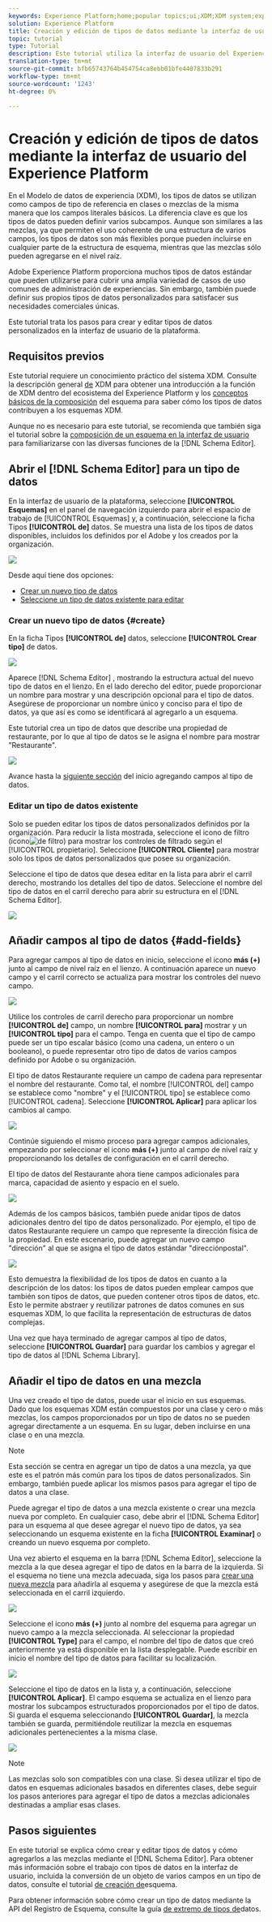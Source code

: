 ```yaml
---
keywords: Experience Platform;home;popular topics;ui;XDM;XDM system;experience data model;Experience data model;Experience Data Model;data model;Data Model;schema registry;Schema Registry;schema;Schema;schemas;Schemas;create;data type;data types;
solution: Experience Platform
title: Creación y edición de tipos de datos mediante la interfaz de usuario del Registro de Esquema
topic: tutorial
type: Tutorial
description: Este tutorial utiliza la interfaz de usuario del Experience Platform para guiarle por los pasos necesarios para componer un tipo de datos personalizado.
translation-type: tm+mt
source-git-commit: bfb65743764b454754ca8ebb01bfe4407833b291
workflow-type: tm+mt
source-wordcount: '1243'
ht-degree: 0%

---
```



# Creación y edición de tipos de datos mediante la interfaz de usuario del Experience Platform

En el Modelo de datos de experiencia (XDM), los tipos de datos se utilizan como campos de tipo de referencia en clases o mezclas de la misma manera que los campos literales básicos. La diferencia clave es que los tipos de datos pueden definir varios subcampos. Aunque son similares a las mezclas, ya que permiten el uso coherente de una estructura de varios campos, los tipos de datos son más flexibles porque pueden incluirse en cualquier parte de la estructura de esquema, mientras que las mezclas sólo pueden agregarse en el nivel raíz.

Adobe Experience Platform proporciona muchos tipos de datos estándar que pueden utilizarse para cubrir una amplia variedad de casos de uso comunes de administración de experiencias. Sin embargo, también puede definir sus propios tipos de datos personalizados para satisfacer sus necesidades comerciales únicas.

Este tutorial trata los pasos para crear y editar tipos de datos personalizados en la interfaz de usuario de la plataforma.

## Requisitos previos 

Este tutorial requiere un conocimiento práctico del sistema XDM. Consulte la descripción general [de](../home.md) XDM para obtener una introducción a la función de XDM dentro del ecosistema del Experience Platform y los [conceptos básicos de la composición](../schema/composition.md) del esquema para saber cómo los tipos de datos contribuyen a los esquemas XDM.

Aunque no es necesario para este tutorial, se recomienda que también siga el tutorial sobre la [composición de un esquema en la interfaz de usuario](./create-schema-ui.md) para familiarizarse con las diversas funciones de la [!DNL Schema Editor].

## Abrir el [!DNL Schema Editor] para un tipo de datos

En la interfaz de usuario de la plataforma, seleccione **[!UICONTROL Esquemas]** en el panel de navegación izquierdo para abrir el espacio de trabajo de [!UICONTROL Esquemas] y, a continuación, seleccione la ficha Tipos **[!UICONTROL de]** datos. Se muestra una lista de los tipos de datos disponibles, incluidos los definidos por el Adobe y los creados por la organización.

![](../images/tutorials/create-datatype/data-types-tab.png)

Desde aquí tiene dos opciones:

* [Crear un nuevo tipo de datos](#create)
* [Seleccione un tipo de datos existente para editar](#edit)

### Crear un nuevo tipo de datos {#create}

En la ficha Tipos **[!UICONTROL de]** datos, seleccione **[!UICONTROL Crear tipo]** de datos.

![](../images/tutorials/create-datatype/create.png)

Aparece [!DNL Schema Editor] , mostrando la estructura actual del nuevo tipo de datos en el lienzo. En el lado derecho del editor, puede proporcionar un nombre para mostrar y una descripción opcional para el tipo de datos. Asegúrese de proporcionar un nombre único y conciso para el tipo de datos, ya que así es como se identificará al agregarlo a un esquema.

Este tutorial crea un tipo de datos que describe una propiedad de restaurante, por lo que al tipo de datos se le asigna el nombre para mostrar &quot;Restaurante&quot;.

![](../images/tutorials/create-datatype/data-type-properties.png)

Avance hasta la [siguiente sección](#add-fields) del inicio agregando campos al tipo de datos.

### Editar un tipo de datos existente

Solo se pueden editar los tipos de datos personalizados definidos por la organización. Para reducir la lista mostrada, seleccione el icono de filtro (icono![de filtro](../images/tutorials/create-datatype/filter.png)) para mostrar los controles de filtrado según el [!UICONTROL propietario]. Seleccione **[!UICONTROL Cliente]** para mostrar solo los tipos de datos personalizados que posee su organización.

Seleccione el tipo de datos que desea editar en la lista para abrir el carril derecho, mostrando los detalles del tipo de datos. Seleccione el nombre del tipo de datos en el carril derecho para abrir su estructura en el [!DNL Schema Editor].

![](../images/tutorials/create-datatype/edit.png)

## Añadir campos al tipo de datos {#add-fields}

Para agregar campos al tipo de datos en inicio, seleccione el icono **más (+)** junto al campo de nivel raíz en el lienzo. A continuación aparece un nuevo campo y el carril correcto se actualiza para mostrar los controles del nuevo campo.

![](../images/tutorials/create-datatype/new-field.png)

Utilice los controles de carril derecho para proporcionar un nombre **[!UICONTROL de]** campo, un nombre **[!UICONTROL para]** mostrar y un **[!UICONTROL tipo]** para el campo. Tenga en cuenta que el tipo de campo puede ser un tipo escalar básico (como una cadena, un entero o un booleano), o puede representar otro tipo de datos de varios campos definido por Adobe o su organización.

El tipo de datos Restaurante requiere un campo de cadena para representar el nombre del restaurante. Como tal, el nombre [!UICONTROL del] campo se establece como &quot;nombre&quot; y el [!UICONTROL tipo] se establece como [!UICONTROL cadena]. Seleccione **[!UICONTROL Aplicar]** para aplicar los cambios al campo.

![](../images/tutorials/create-datatype/name-field.png)

Continúe siguiendo el mismo proceso para agregar campos adicionales, empezando por seleccionar el icono **más (+)** junto al campo de nivel raíz y proporcionando los detalles de configuración en el carril derecho.

El tipo de datos del Restaurante ahora tiene campos adicionales para marca, capacidad de asiento y espacio en el suelo.

![](../images/tutorials/create-datatype/more-fields.png)

Además de los campos básicos, también puede anidar tipos de datos adicionales dentro del tipo de datos personalizado. Por ejemplo, el tipo de datos Restaurante requiere un campo que represente la dirección física de la propiedad. En este escenario, puede agregar un nuevo campo &quot;dirección&quot; al que se asigna el tipo de datos estándar &quot;direcciónpostal&quot;.

![](../images/tutorials/create-datatype/address-field.png)

Esto demuestra la flexibilidad de los tipos de datos en cuanto a la descripción de los datos: los tipos de datos pueden emplear campos que también son tipos de datos, que pueden contener otros tipos de datos, etc. Esto le permite abstraer y reutilizar patrones de datos comunes en sus esquemas XDM, lo que facilita la representación de estructuras de datos complejas.

Una vez que haya terminado de agregar campos al tipo de datos, seleccione **[!UICONTROL Guardar]** para guardar los cambios y agregar el tipo de datos al [!DNL Schema Library].

## Añadir el tipo de datos en una mezcla

Una vez creado el tipo de datos, puede usar el inicio en sus esquemas. Dado que los esquemas XDM están compuestos por una clase y cero o más mezclas, los campos proporcionados por un tipo de datos no se pueden agregar directamente a un esquema. En su lugar, deben incluirse en una clase o en una mezcla.

>[!NOTE]
>
>Esta sección se centra en agregar un tipo de datos a una mezcla, ya que este es el patrón más común para los tipos de datos personalizados. Sin embargo, también puede aplicar los mismos pasos para agregar el tipo de datos a una clase.

Puede agregar el tipo de datos a una mezcla existente o crear una mezcla nueva por completo. En cualquier caso, debe abrir el [!DNL Schema Editor] para un esquema al que desee agregar el nuevo tipo de datos, ya sea seleccionando un esquema existente en la ficha **[!UICONTROL Examinar]** o creando un nuevo esquema por completo.

Una vez abierto el esquema en la barra [!DNL Schema Editor], seleccione la mezcla a la que desea agregar el tipo de datos en la barra de la izquierda. Si el esquema no tiene una mezcla adecuada, siga los pasos para [crear una nueva mezcla](./create-schema-ui.md#define-mixin) para añadirla al esquema y asegúrese de que la mezcla está seleccionada en el carril izquierdo.

![](../images/tutorials/create-datatype/mixin-selected.png)

Seleccione el icono **más (+)** junto al nombre del esquema para agregar un nuevo campo a la mezcla seleccionada. Al seleccionar la propiedad **[!UICONTROL Type]** para el campo, el nombre del tipo de datos que creó anteriormente ya está disponible en la lista desplegable. Puede escribir en inicio el nombre del tipo de datos para facilitar su localización.

![](../images/tutorials/create-datatype/add-data-type.png)

Seleccione el tipo de datos en la lista y, a continuación, seleccione **[!UICONTROL Aplicar]**. El campo esquema se actualiza en el lienzo para mostrar los subcampos estructurados proporcionados por el tipo de datos. Si guarda el esquema seleccionando **[!UICONTROL Guardar]**, la mezcla también se guarda, permitiéndole reutilizar la mezcla en esquemas adicionales pertenecientes a la misma clase.

![](../images/tutorials/create-datatype/data-type-added.png)

>[!NOTE]
>
>Las mezclas solo son compatibles con una clase. Si desea utilizar el tipo de datos en esquemas adicionales basados en diferentes clases, debe seguir los pasos anteriores para agregar el tipo de datos a mezclas adicionales destinadas a ampliar esas clases.

## Pasos siguientes

En este tutorial se explica cómo crear y editar tipos de datos y cómo agregarlos a las mezclas mediante el [!DNL Schema Editor]. Para obtener más información sobre el trabajo con tipos de datos en la interfaz de usuario, incluida la conversión de un objeto de varios campos en un tipo de datos, consulte el tutorial [de creación de](./create-schema-ui.md#datatype)esquema.

Para obtener información sobre cómo crear un tipo de datos mediante la API del Registro de Esquema, consulte la guía [de extremo de tipos de](../api/data-types.md#create)datos.
